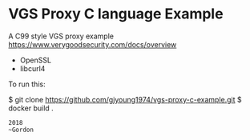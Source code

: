 # VGS Proxy C language Example

A C99 style VGS proxy example
https://www.verygoodsecurity.com/docs/overview

- OpenSSL
- libcurl4

To run this:

$ git clone https://github.com/gjyoung1974/vgs-proxy-c-example.git
$ docker build .

```
2018
~Gordon
```
